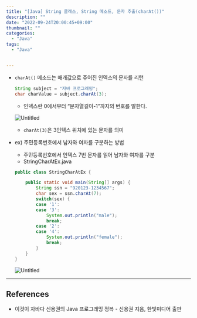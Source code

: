 ```yaml
---
title: "[Java] String 클래스, String 메소드, 문자 추출(charAt())"
description: ""
date: "2022-09-24T20:00:45+09:00"
thumbnail: ""
categories:
  - "Java"
tags:
  - "Java"


---
```

<!--more-->

- `charAt()` 메소드는 매개값으로 주어진 인덱스의 문자를 리턴
    
    ```java
    String subject = "자바 프로그래밍";
    char charValue = subject.charAt(3);
    ```
    
    - 인덱스란 0에서부터 “문자열길이-1”까지의 번호를 말한다.
    
    ![Untitled](/images/lang_java/basicAPI/문자_추출(charAt())/Untitled.png)
    
    - `charAt(3)`은 3인텍스 위치에 있는 문자를 의미
- ex) 주민등록번호에서 남자와 여자를 구분하는 방법
    - 주민등록번호에서 인덱스 7번 문자를 읽어 남자와 여자를 구분
    - StringCharAtEx.java
    
    ```java
    public class StringCharAtEx {
    
    	public static void main(String[] args) {
    		String ssn = "920123-1234567";
    		char sex = ssn.charAt(7);
    		switch(sex) {
    		case '1':
    		case '3':
    			System.out.println("male");
    			break;
    		case '2':
    		case '4':
    			System.out.println("female");
    			break;
    		}
    	}
    }
    ```
    
    ![Untitled](/images/lang_java/basicAPI/문자_추출(charAt())/Untitled%201.png)
    

---

## References

- 이것이 자바다 신용권의 Java 프로그래밍 정복 - 신용권 지음, 한빛미디어 출판